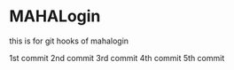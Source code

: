 # MAHALogin
this is for git hooks  of mahalogin

1st commit 
2nd commit
3rd commit
4th commit
5th commit
